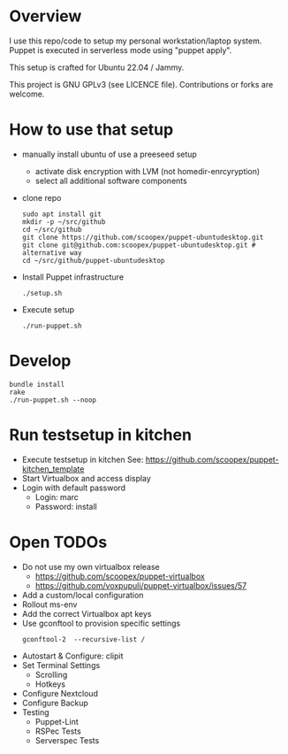 Overview
=========

I use this repo/code to setup my personal workstation/laptop system.
Puppet is executed in serverless mode using "puppet apply".

This setup is crafted for Ubuntu 22.04 / Jammy.

This project is GNU GPLv3 (see LICENCE file). Contributions or forks are welcome.

How to use that setup
=====================

 * manually install ubuntu of use a preeseed setup
    * activate disk encryption with LVM (not homedir-enrcyryption)    
    * select all additional software components
 * clone repo
   ```
   sudo apt install git
   mkdir -p ~/src/github
   cd ~/src/github
   git clone https://github.com/scoopex/puppet-ubuntudesktop.git
   git clone git@github.com:scoopex/puppet-ubuntudesktop.git # alternative way
   cd ~/src/github/puppet-ubuntudesktop
   ```

 * Install Puppet infrastructure 
   ```
   ./setup.sh
   ```

 * Execute setup
   ```
   ./run-puppet.sh
   ```

Develop
=========

```
bundle install
rake
./run-puppet.sh --noop
```

# Run testsetup in kitchen

 * Execute testsetup in kitchen
   See: https://github.com/scoopex/puppet-kitchen_template
 * Start Virtualbox and access display
 * Login with default password
   * Login: marc
   * Password: install

Open TODOs
==========

 * Do not use my own virtualbox release
   * https://github.com/scoopex/puppet-virtualbox
   * https://github.com/voxpupuli/puppet-virtualbox/issues/57
 * Add a custom/local configuration
 * Rollout ms-env 
 * Add the correct Virtualbox apt keys
 * Use gconftool to provision specific settings
   ```
   gconftool-2  --recursive-list /
   ```
 * Autostart & Configure: clipit
 * Set Terminal Settings
   * Scrolling
   * Hotkeys
 * Configure Nextcloud
 * Configure Backup
 * Testing
   * Puppet-Lint
   * RSPec Tests
   * Serverspec Tests
